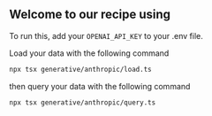 ## Welcome to our recipe using

To run this, add your `OPENAI_API_KEY` to your .env file. 

Load your data with the following command

```bash
npx tsx generative/anthropic/load.ts
```

then query your data with the following command

```bash
npx tsx generative/anthropic/query.ts
```
